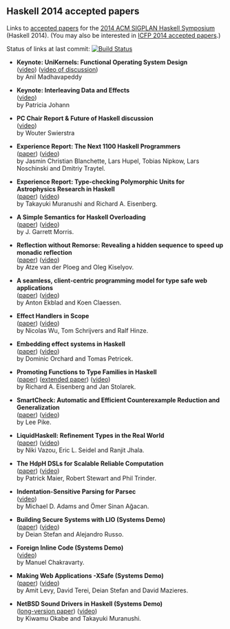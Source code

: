## Haskell 2014 accepted papers

Links to [accepted papers][haskell2014-accepted] for the [2014 ACM SIGPLAN Haskell Symposium][haskell2014] (Haskell 2014).  (You may also be interested in [ICFP 2014 accepted papers][icfp2014-accepted].)

[haskell2014]: http://www.haskell.org/haskell-symposium/2014/
[haskell2014-accepted]: http://www.haskell.org/haskell-symposium/2014/accepted.html
[icfp2014-accepted]: https://github.com/yallop/icfp2014-papers

Status of links at last commit: [![Build Status](https://travis-ci.org/yallop/haskell2014-papers.svg)](https://travis-ci.org/yallop/haskell2014-papers)

* **Keynote: UniKernels: Functional Operating System Design**  
  ([video](https://www.youtube.com/watch?v=FkTPE99egy4))
  ([video of discussion](https://www.youtube.com/watch?v=FkTPE99egy4))  
  by Anil Madhavapeddy

* **Keynote: Interleaving Data and Effects**  
  ([video](https://www.youtube.com/watch?v=2AFakGAII4k))  
  by Patricia Johann

* **PC Chair Report & Future of Haskell discussion**  
  ([video](https://www.youtube.com/watch?v=YhkQ9JpdCY4))  
  by Wouter Swierstra

* **Experience Report: The Next 1100 Haskell Programmers**  
  ([paper](http://www21.in.tum.de/~traytel/papers/haskell14-teaching/teaching.pdf))
  ([video](https://www.youtube.com/watch?v=VM6i6710A-Y))  
  by Jasmin Christian Blanchette, Lars Hupel, Tobias Nipkow, Lars Noschinski and Dmitriy Traytel.

* **Experience Report: Type-checking Polymorphic Units for Astrophysics Research in Haskell**  
  ([paper](http://www.cis.upenn.edu/~eir/papers/2014/units/units.pdf))
  ([video](https://www.youtube.com/watch?v=cmx45QL6YZg))  
  by Takayuki Muranushi and Richard A. Eisenberg. 

* **A Simple Semantics for Haskell Overloading**  
  ([paper](http://homepages.inf.ed.ac.uk/jmorri14/pubs/morris-haskell14-oversem.pdf))
  ([video](https://www.youtube.com/watch?v=xwytISR9u9I))  
  by J. Garrett Morris.

* **Reflection without Remorse: Revealing a hidden sequence to speed up monadic reflection**  
  ([paper](http://okmij.org/ftp/Haskell/zseq.pdf))
  ([video](https://www.youtube.com/watch?v=_XoI65Rxmss))  
  by Atze van der Ploeg and Oleg Kiselyov. 

* **A seamless, client-centric programming model for type safe web applications**  
  ([paper](http://haste-lang.org/haskell14.pdf))
  ([video](https://www.youtube.com/watch?v=1_Op8AbXh3I))  
  by Anton Ekblad and Koen Claessen.

* **Effect Handlers in Scope**  
  ([paper](http://users.ugent.be/~tschrijv/Research/papers/haskell2014.pdf))
  ([video](https://www.youtube.com/watch?v=q2TRONftCcg))  
  by Nicolas Wu, Tom Schrijvers and Ralf Hinze.

* **Embedding effect systems in Haskell**  
  ([paper](https://www.cl.cam.ac.uk/~dao29/publ/haskell14-effects.pdf))
  ([video](https://www.youtube.com/watch?v=EVqsfQHS8R8))  
  by Dominic Orchard and Tomas Petricek.

* **Promoting Functions to Type Families in Haskell**  
  ([paper](http://www.cis.upenn.edu/~eir/papers/2014/promotion/promotion.pdf)) ([extended paper](http://www.cis.upenn.edu/~eir/papers/2014/promotion/promotion-ext.pdf))
  ([video](https://www.youtube.com/watch?v=J47OTYArG08))  
  by Richard A. Eisenberg and Jan Stolarek.

* **SmartCheck: Automatic and Efficient Counterexample Reduction and Generalization**  
  ([paper](https://github.com/leepike/SmartCheck/raw/master/paper/paper.pdf))
  ([video](https://www.youtube.com/watch?v=zhZjS_xDBwA))  
  by Lee Pike.

* **LiquidHaskell: Refinement Types in the Real World**  
  ([paper](http://goto.ucsd.edu/~nvazou/real_world_liquid.pdf))
  ([video](https://www.youtube.com/watch?v=vqvNQixKr6w))  
  by Niki Vazou, Eric L. Seidel and Ranjit Jhala.

* **The HdpH DSLs for Scalable Reliable Computation**  
  ([paper](http://www.macs.hw.ac.uk/~rs46/papers/haskell2014/HdpH_DSLs-haskell14.pdf))
  ([video](https://www.youtube.com/watch?v=WeB8BAq5dX4))  
  by Patrick Maier, Robert Stewart and Phil Trinder.

* **Indentation-Sensitive Parsing for Parsec**  
  ([video](https://www.youtube.com/watch?v=bwEHh0BZc3Q))  
  by Michael D. Adams and Ömer Sinan Ağacan.

* **Building Secure Systems with LIO (Systems Demo)**  
  ([paper](http://www.scs.stanford.edu/~deian/pubs/stefan:2014:building-plas.pdf))
  ([video](https://www.youtube.com/watch?v=Yq0D0McVPz0))  
  by Deian Stefan and Alejandro Russo.

* **Foreign Inline Code (Systems Demo)**  
  ([video](https://www.youtube.com/watch?v=pm_WFnWqn20))  
  by Manuel Chakravarty.

* **Making Web Applications -XSafe (Systems Demo)**  
  ([paper](http://www.scs.stanford.edu/~deian/pubs/levy:2014:making.pdf))
  ([video](https://www.youtube.com/watch?v=Q2dadz7Ae6M))  
  by Amit Levy, David Terei, Deian Stefan and David Mazieres.

* **NetBSD Sound Drivers in Haskell (Systems Demo)**  
  ([long-version paper](http://metasepi.org/doc/metasepi-icfp2014.pdf))
  ([video](https://www.youtube.com/watch?v=E30ZvEVExI0))  
  by Kiwamu Okabe and Takayuki Muranushi.
